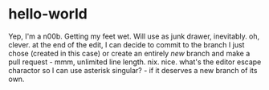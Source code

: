 # hello-world
Yep, I'm a n00b. Getting my feet wet. Will use as junk drawer, inevitably.
oh, clever. at the end of the edit, I can decide to commit to the branch I just chose (created in this case) or create an entirely *new* branch and make a pull request - mmm, unlimited line length. nix. nice. what's the editor escape charactor so I can use asterisk singular? - if it deserves a new branch of its own.
